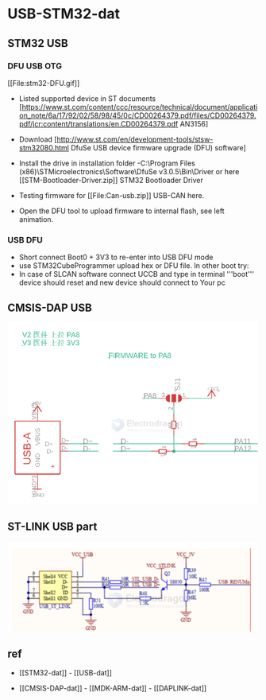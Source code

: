 
# USB-STM32-dat

## STM32 USB 

### DFU USB OTG 

[[File:stm32-DFU.gif]]


* Listed supported device in ST documents [https://www.st.com/content/ccc/resource/technical/document/application_note/6a/17/92/02/58/98/45/0c/CD00264379.pdf/files/CD00264379.pdf/jcr:content/translations/en.CD00264379.pdf AN3156] 

* Download [http://www.st.com/en/development-tools/stsw-stm32080.html DfuSe USB device firmware upgrade (DFU) software]
* Install the drive in installation folder -C:\Program Files (x86)\STMicroelectronics\Software\DfuSe v3.0.5\Bin\Driver or here [[STM-Bootloader-Driver.zip]] STM32 Bootloader Driver
* Testing firmware for [[File:Can-usb.zip]] USB-CAN here.
* Open the DFU tool to upload firmware to internal flash, see left animation.


### USB DFU

* Short connect Boot0 + 3V3 to re-enter into USB DFU mode
* use STM32CubeProgrammer upload hex or DFU file.
In other boot try:
* In case of SLCAN software connect UCCB and type in terminal '''boot''' device should reset and new device should connect to Your pc


## CMSIS-DAP USB 

![](2025-08-06-15-47-41.png)


## ST-LINK USB part 

![](2025-08-19-15-49-44.png)

## ref 

- [[STM32-dat]] - [[USB-dat]]

- [[CMSIS-DAP-dat]] - [[MDK-ARM-dat]] - [[DAPLINK-dat]]